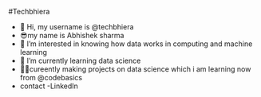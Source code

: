 #Techbhiera
- 👋 Hi, my username is  @techbhiera
- 😎my name is Abhishek sharma
- 👀 I’m interested in knowing how data works in computing and machine learning
- 🌱 I’m currently learning data science
-  🤞😎cureently making projects on data science which i am learning  now from @codebasics
-  contact -LinkedIn 

<!---
techbhiera/techbhiera is a ✨ special ✨ repository because its `README.md` (this file) appears on your GitHub profile.
You can click the Preview link to take a look at your changes.
--->

